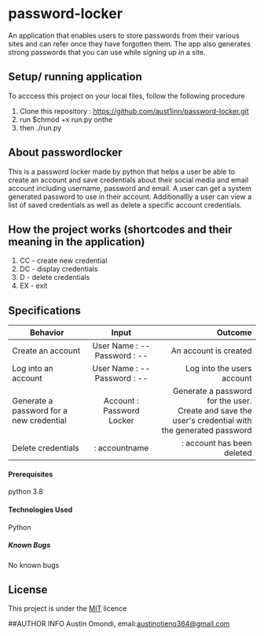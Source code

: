 # password-locker
An application that enables users to store passwords from their various sites and can refer once they have forgotten them. The app also generates strong passwords that you can use while signing up in a site.

## Setup/ running application
To acccess this project on your local files, follow the following procedure

1. Clone this repository :  https://github.com/aust1inn/password-locker.git
1. run $chmod +x run.py onthe 
1. then ./run.py 


## About passwordlocker
This is a password locker made by python that helps a user be able to create an account and save credentials about their social media and email account including username, password and email. A user can get a system generated password to use in their account.
Additionallly a user can view a list of saved credentials as well as delete a specific account credentials. 

## How the project works (shortcodes and their meaning in the application)
1. CC - create new credential
1. DC - display credentials
1. D - delete credentials
1. EX - exit 


## Specifications
| Behavior        | Input           | Outcome  |
| ------------- |:-------------:| -----:|
| Create an account | User Name : -- <br/> Password : -- | An account is created |
| Log into an account | User Name : -- <br/> Password : -- | Log into the users account |
| Generate a password for a new credential | Account : Password Locker | Generate a password for the user. <br/> Create and save the user's credential with the generated password | 
| Delete credentials | : accountname | : account has been deleted


#### Prerequisites
python 3.8

#### Technologies Used
Python


##### Known Bugs
No known bugs

## License
This project is under the  [MIT](LICENSE) licence

##AUTHOR INFO
Austin Omondi, email:austinotieno364@gmail.com


 

